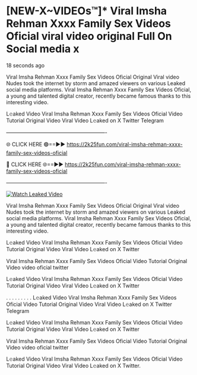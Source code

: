 # [NEW-X~VIDEOs™]* ️Viral Imsha Rehman Xxxx Family Sex Videos Oficial viral video original Full On Social media x

18 seconds ago

️Viral Imsha Rehman Xxxx Family Sex Videos Oficial Original Viral video Nudes took the internet by storm and amazed viewers on various Leaked social media platforms. ️Viral Imsha Rehman Xxxx Family Sex Videos Oficial, a young and talented digital creator, recently became famous thanks to this interesting video.

L𝚎aked Video ️Viral Imsha Rehman Xxxx Family Sex Videos Oficial Video Tutorial Original Video Viral Video L𝚎aked on X Twitter Telegram

———————————————————-

🌐 CLICK HERE 🟢==►► https://2k25fun.com/️viral-imsha-rehman-xxxx-family-sex-videos-oficial

🔴 CLICK HERE 🌐==►► https://2k25fun.com/️viral-imsha-rehman-xxxx-family-sex-videos-oficial

———————————————————-

[![Watch Leaked Video](https://miro.medium.com/v2/resize:fit:828/format:webp/1*cilzJN44JGOrTw9NJCrNHA.gif "Watch Leaked Video")](https://2k25fun.com/️viral-imsha-rehman-xxxx-family-sex-videos-oficial)

️Viral Imsha Rehman Xxxx Family Sex Videos Oficial Original Viral video Nudes took the internet by storm and amazed viewers on various Leaked social media platforms. ️Viral Imsha Rehman Xxxx Family Sex Videos Oficial, a young and talented digital creator, recently became famous thanks to this interesting video.

L𝚎aked Video ️Viral Imsha Rehman Xxxx Family Sex Videos Oficial Video Tutorial Original Video Viral Video L𝚎aked on X Twitter

️Viral Imsha Rehman Xxxx Family Sex Videos Oficial Video Tutorial Original Video video oficial twitter

L𝚎aked Video ️Viral Imsha Rehman Xxxx Family Sex Videos Oficial Video Tutorial Original Video Viral Video L𝚎aked on X Twitter

. . . . . . . . . L𝚎aked Video ️Viral Imsha Rehman Xxxx Family Sex Videos Oficial Video Tutorial Original Video Viral Video L𝚎aked on X Twitter Telegram

L𝚎aked Video ️Viral Imsha Rehman Xxxx Family Sex Videos Oficial Video Tutorial Original Video Viral Video L𝚎aked on X Twitter

️Viral Imsha Rehman Xxxx Family Sex Videos Oficial Video Tutorial Original Video video oficial twitter

L𝚎aked Video ️Viral Imsha Rehman Xxxx Family Sex Videos Oficial Video Tutorial Original Video Viral Video L𝚎aked on X Twitter.